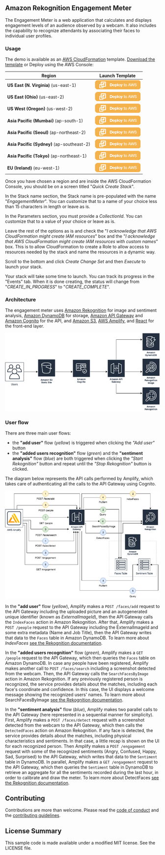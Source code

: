 ## Amazon Rekognition Engagement Meter


The Engagement Meter is a web application that calculates and displays engagement levels of an audience observed by a webcam. It also includes the capability to recognize attendants by associating their faces to individual user profiles.


### Usage

The demo is available as an [AWS CloudFormation](https://aws.amazon.com/cloudformation) template.
[Download the template](https://s3-eu-west-1.amazonaws.com/rekognition-engagement-meter/template.yaml) or Deploy using the AWS Console:

|Region|Launch Template|
|------|---------------|
|**US East (N. Virginia)** (us-east-1) | [![Launch the EngagementMeter Stack with CloudFormation](docs/deploy-to-aws.png)](https://console.aws.amazon.com/cloudformation/home?region=us-east-1#/stacks/new?stackName=EngagementMeter&templateURL=https://s3-eu-west-1.amazonaws.com/rekognition-engagement-meter/template.yaml)|
|**US East (Ohio)** (us-east-2) | [![Launch the EngagementMeter Stack with CloudFormation](docs/deploy-to-aws.png)](https://console.aws.amazon.com/cloudformation/home?region=us-east-2#/stacks/new?stackName=EngagementMeter&templateURL=https://s3-eu-west-1.amazonaws.com/rekognition-engagement-meter/template.yaml)|
|**US West (Oregon)** (us-west-2) | [![Launch the EngagementMeter Stack with CloudFormation](docs/deploy-to-aws.png)](https://console.aws.amazon.com/cloudformation/home?region=us-west-2#/stacks/new?stackName=EngagementMeter&templateURL=https://s3-eu-west-1.amazonaws.com/rekognition-engagement-meter/template.yaml)|
|**Asia Pacific (Mumbai)** (ap-south-1) | [![Launch the EngagementMeter Stack with CloudFormation](docs/deploy-to-aws.png)](https://console.aws.amazon.com/cloudformation/home?region=ap-south-1#/stacks/new?stackName=EngagementMeter&templateURL=https://s3-eu-west-1.amazonaws.com/rekognition-engagement-meter/template.yaml)|
|**Asia Pacific (Seoul)** (ap-northeast-2) | [![Launch the EngagementMeter Stack with CloudFormation](docs/deploy-to-aws.png)](https://console.aws.amazon.com/cloudformation/home?region=ap-northeast-2#/stacks/new?stackName=EngagementMeter&templateURL=https://s3-eu-west-1.amazonaws.com/rekognition-engagement-meter/template.yaml)|
|**Asia Pacific (Sydney)** (ap-southeast-2) | [![Launch the EngagementMeter Stack with CloudFormation](docs/deploy-to-aws.png)](https://console.aws.amazon.com/cloudformation/home?region=ap-southeast-2#/stacks/new?stackName=EngagementMeter&templateURL=https://s3-eu-west-1.amazonaws.com/rekognition-engagement-meter/template.yaml)|
|**Asia Pacific (Tokyo)** (ap-northeast-1) | [![Launch the EngagementMeter Stack with CloudFormation](docs/deploy-to-aws.png)](https://console.aws.amazon.com/cloudformation/home?region=ap-northeast-1#/stacks/new?stackName=EngagementMeter&templateURL=https://s3-eu-west-1.amazonaws.com/rekognition-engagement-meter/template.yaml)|
|**EU (Ireland)** (eu-west-1) | [![Launch the EngagementMeter Stack with CloudFormation](docs/deploy-to-aws.png)](https://console.aws.amazon.com/cloudformation/home?region=eu-west-1#/stacks/new?stackName=EngagementMeter&templateURL=https://s3-eu-west-1.amazonaws.com/rekognition-engagement-meter/template.yaml)|

Once you have chosen a region and are inside the AWS CloudFormation Console, you should be on a screen titled "*Quick Create Stack*".

In the Stack name section, the Stack name is pre-populated with the name "*EngagementMeter*". You can customize that to a name of your choice less than 15 characters in length or leave as is.

In the Parameters section, you must provide a *CollectionId*. You can customize that to a value of your choice or leave as is.

Leave the rest of the options as is and check the "*I acknowledge that AWS CloudFormation might create IAM resources*" box and the "*I acknowledge that AWS CloudFormation might create IAM resources with custom names*" box. This is to allow CloudFormation to create a Role to allow access to resources needed by the stack and name the resources in a dynamic way.

Scroll to the bottom and click *Create Change Set* and then *Execute* to launch your stack.

Your stack will take some time to launch. You can track its progress in the "Events" tab. When it is done creating, the status will change from "*CREATE_IN_PROGRESS*" to "*CREATE_COMPLETE*".

### Architecture

The engagement meter uses [Amazon Rekognition](https://aws.amazon.com/rekognition) for image and sentiment analysis, [Amazon DynamoDB](https://aws.amazon.com/dynamodb) for storage, [Amazon API Gateway](https://aws.amazon.com/api-gateway) and [Amazon Cognito](https://aws.amazon.com/cognito) for the API, and [Amazon S3](https://aws.amazon.com/s3), [AWS Amplify](https://aws.amazon.com/amplify), and [React](https://reactjs.org) for the front-end layer.

<img src="docs/amazon-rekognition-1.png" alt="Architecture Diagram" />

### User flow


There are three main user flows:
* the **"add user"** flow (*yellow*) is triggered when clicking the *"Add user"* button
* the **"added users recognition"** flow (*green*) and the **"sentiment analysis"** flow (*blue*) are both triggered when clicking the *"Start Rekognition"* button and repeat until the *"Stop Rekognition"* button is clicked.

The diagram below represents the API calls performed by Amplify, which takes care of authenticating all the calls to the API Gateway using Cognito.

<img src="docs/amazon-rekognition-2.png" alt="User flow" />

In the **"add user"** flow (*yellow*), Amplify makes a `POST /faces/add` request to the API Gateway including the uploaded picture and an autogenerated unique identifier (known as *ExternalImageId*), then the API Gateway calls the `IndexFaces` action in Amazon Rekognition. After that, Amplify makes a `POST /people` request to the API Gateway including the ExternalImageId and some extra metadata (Name and Job Title), then the API Gateway writes that data to the `Faces` table in Amazon DynamoDB. To learn more about *IndexFaces* [see the Rekognition documentation](https://docs.aws.amazon.com/rekognition/latest/dg/API_IndexFaces.html).

In the **"added users recognition"** flow (*green*), Amplify makes a `GET /people` request to the API Gateway, which then queries the `Faces` table on Amazon DynamoDB. In case any people have been registered, Amplify makes another call to `POST /faces/search` including a screenshot detected from the webcam. Then, the API Gateway calls the `SearchFacesByImage` action in Amazon Rekognition. If any previously registered person is recognized, the service provides details about the matches, including each face's coordinate and confidence. In this case, the UI displays a welcome message showing the recognized users' names. To learn more about SearchFacesByImage [see the Rekognition documentation](https://docs.aws.amazon.com/rekognition/latest/dg/API_SearchFacesByImage.html).

In the **"sentiment analysis"** flow (*blue*), Amplify makes two parallel calls to the API Gateway (here represented in a sequential manner for simplicity). First, Amplify makes a `POST /faces/detect` request with a screenshot detected from the webcam to the API Gateway, which then calls the `DetectedFaces` action on Amazon Rekognition. If any face is detected, the service provides details about the matches, including physical characteristics and sentiments. In that case, a little recap is shown on the UI for each recognized person. Then Amplify makes a `POST /engagement` request with some of the recognized sentiments (Angry, Confused, Happy, Sad, Surprised) to the API Gateway, which writes that data to the `Sentiment` table in DynamoDB. In parallel, Amplify makes a `GET /engagement` request to the API Gateway, which then queries the `Sentiment` table in DynamoDB to retrieve an aggregate for all the sentiments recorded during the last hour, in order to calibrate and draw the meter. To learn more about DetectFaces [see the Rekognition documentation](https://docs.aws.amazon.com/rekognition/latest/dg/API_DetectFaces.html).

## Contributing

Contributions are more than welcome. Please read the [code of conduct](CODE_OF_CONDUCT.md) and the [contributing guidelines](CONTRIBUTING.md).

## License Summary

This sample code is made available under a modified MIT license. See the LICENSE file.
